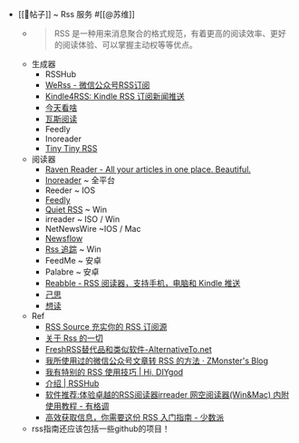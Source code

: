 - [[📝帖子]] ~ Rss 服务 #[[@苏维]]
    - > RSS 是一种用来消息聚合的格式规范，有着更高的阅读效率、更好的阅读体验、可以掌握主动权等等优点。
    - 生成器
        - RSSHub
        - [WeRss - 微信公众号RSS订阅](https://werss.app/)
        - [Kindle4RSS: Kindle RSS 订阅新闻推送](http://kindle4rss.com/)
        - [今天看啥](http://www.jintiankansha.me/about/rss)
        - [瓦斯阅读](https://qnmlgb.tech/)
        - Feedly
        - Inoreader
        - [Tiny Tiny RSS](https://github.com/HenryQW/docker-ttrss-plugins)
    - 阅读器
        - [Raven Reader - All your articles in one place. Beautiful.](https://ravenreader.app/)
        - [Inoreader](https://www.inoreader.com) ~ 全平台
        - Reeder ~ IOS
        - [Feedly](https://feedly.com/)
        - [Quiet RSS](https://quiterss.org/en) ~ Win
        - irreader ~ ISO / Win
        - NetNewsWire ~IOS / Mac
        - [Newsflow](https://www.microsoft.com/zh-cn/p/newsflow/9nblggh58s5r?activetab=pivot:overviewtab)
        - [Rss 追踪](https://www.microsoft.com/zh-cn/p/rss-stalker/9n85pv1rjd6v?wa=wsignin1.0&activetab=pivot:overviewtab) ~ Win
        - FeedMe ~ 安卓
        - Palabre ~ 安卓
        - [Reabble - RSS 阅读器，支持手机，电脑和 Kindle 推送](https://reabble.cn/)
        - [己思](https://ohmyrss.com/)
        - [想读](https://reiwa-evija.com/)
    - Ref
        - [RSS Source 充实你的 RSS 订阅源](https://www.notion.so/RSS-Source-RSS-1e1694d953ae4b529142b1128bfef084)
        - [关于 Rss 的一切](https://github.com/AboutRSS/ALL-about-RSS)
        - [FreshRSS替代品和类似软件-AlternativeTo.net](https://alternativeto.net/software/freshrss/about/)
        - [我所使用过的微信公众号文章转 RSS 的方法 · ZMonster's Blog](https://www.zmonster.me/2020/04/17/wechat-articles-rss-solution.html)
        - [我有特别的 RSS 使用技巧 | Hi, DIYgod](https://diygod.me/ohmyrss/)
        - [介绍 | RSSHub](https://docs.rsshub.app/)
        - [软件推荐:体验卓越的RSS阅读器irreader 网空阅读器(Win&Mac) 内附使用教程 - 有格调](https://www.ugediao.com/1845.html)
        - [高效获取信息，你需要这份 RSS 入门指南 - 少数派](https://sspai.com/post/56391)
    - rss指南还应该包括一些github的项目！
